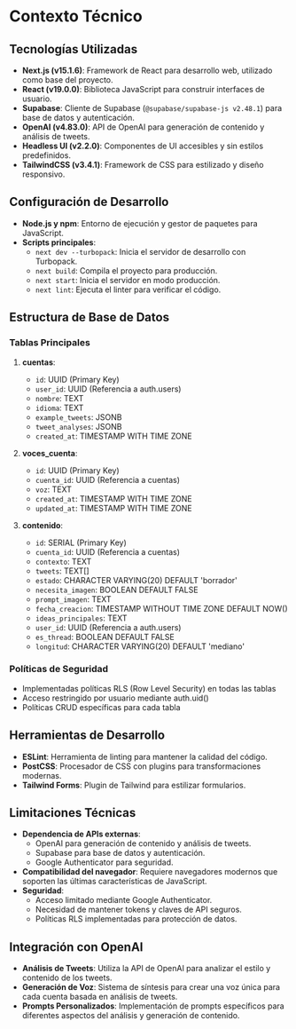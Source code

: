 # Contexto Técnico

## Tecnologías Utilizadas
- **Next.js (v15.1.6)**: Framework de React para desarrollo web, utilizado como base del proyecto.
- **React (v19.0.0)**: Biblioteca JavaScript para construir interfaces de usuario.
- **Supabase**: Cliente de Supabase (`@supabase/supabase-js v2.48.1`) para base de datos y autenticación.
- **OpenAI (v4.83.0)**: API de OpenAI para generación de contenido y análisis de tweets.
- **Headless UI (v2.2.0)**: Componentes de UI accesibles y sin estilos predefinidos.
- **TailwindCSS (v3.4.1)**: Framework de CSS para estilizado y diseño responsivo.

## Configuración de Desarrollo
- **Node.js y npm**: Entorno de ejecución y gestor de paquetes para JavaScript.
- **Scripts principales**:
  - `next dev --turbopack`: Inicia el servidor de desarrollo con Turbopack.
  - `next build`: Compila el proyecto para producción.
  - `next start`: Inicia el servidor en modo producción.
  - `next lint`: Ejecuta el linter para verificar el código.

## Estructura de Base de Datos
### Tablas Principales
1. **cuentas**:
   - `id`: UUID (Primary Key)
   - `user_id`: UUID (Referencia a auth.users)
   - `nombre`: TEXT
   - `idioma`: TEXT
   - `example_tweets`: JSONB
   - `tweet_analyses`: JSONB
   - `created_at`: TIMESTAMP WITH TIME ZONE

2. **voces_cuenta**:
   - `id`: UUID (Primary Key)
   - `cuenta_id`: UUID (Referencia a cuentas)
   - `voz`: TEXT
   - `created_at`: TIMESTAMP WITH TIME ZONE
   - `updated_at`: TIMESTAMP WITH TIME ZONE

3. **contenido**:
   - `id`: SERIAL (Primary Key)
   - `cuenta_id`: UUID (Referencia a cuentas)
   - `contexto`: TEXT
   - `tweets`: TEXT[]
   - `estado`: CHARACTER VARYING(20) DEFAULT 'borrador'
   - `necesita_imagen`: BOOLEAN DEFAULT FALSE
   - `prompt_imagen`: TEXT
   - `fecha_creacion`: TIMESTAMP WITHOUT TIME ZONE DEFAULT NOW()
   - `ideas_principales`: TEXT
   - `user_id`: UUID (Referencia a auth.users)
   - `es_thread`: BOOLEAN DEFAULT FALSE
   - `longitud`: CHARACTER VARYING(20) DEFAULT 'mediano'

### Políticas de Seguridad
- Implementadas políticas RLS (Row Level Security) en todas las tablas
- Acceso restringido por usuario mediante auth.uid()
- Políticas CRUD específicas para cada tabla

## Herramientas de Desarrollo
- **ESLint**: Herramienta de linting para mantener la calidad del código.
- **PostCSS**: Procesador de CSS con plugins para transformaciones modernas.
- **Tailwind Forms**: Plugin de Tailwind para estilizar formularios.

## Limitaciones Técnicas
- **Dependencia de APIs externas**: 
  - OpenAI para generación de contenido y análisis de tweets.
  - Supabase para base de datos y autenticación.
  - Google Authenticator para seguridad.
- **Compatibilidad del navegador**: Requiere navegadores modernos que soporten las últimas características de JavaScript.
- **Seguridad**: 
  - Acceso limitado mediante Google Authenticator.
  - Necesidad de mantener tokens y claves de API seguros.
  - Políticas RLS implementadas para protección de datos.

## Integración con OpenAI
- **Análisis de Tweets**: Utiliza la API de OpenAI para analizar el estilo y contenido de los tweets.
- **Generación de Voz**: Sistema de síntesis para crear una voz única para cada cuenta basada en análisis de tweets.
- **Prompts Personalizados**: Implementación de prompts específicos para diferentes aspectos del análisis y generación de contenido.
